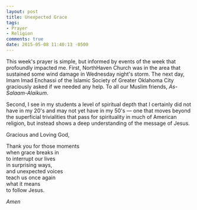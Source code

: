```yaml
---
layout: post
title: Unexpected Grace
tags:
- Prayer
- Religion
comments: true
date: 2015-05-08 11:40:13 -0500
---
```


This week's prayer is simple, but informed by events of the week that profoundly impacted me. First, NorthHaven Church​ was in the area that sustained some wind damage in Wednesday night's storm. The next day, Imam Imad Enchassi​ of the Islamic Society of Greater Oklahoma City graciously asked if we needed any help. To all our Muslim friends, *As-Salaam-Alaikum*.

Second, I see in my students a level of spiritual depth that I certainly did not have in my 20's and may not yet have in my 50's — one that moves beyond the superficial trivialities that pass for spirituality in much of American religion, but instead shows a deep understanding of the message of Jesus.

Gracious and Loving God,

Thank you for those moments  
when grace breaks in  
to interrupt our lives  
in surprising ways,  
and unexpected voices  
teach us once again  
what it means  
to follow Jesus.

*Amen*

